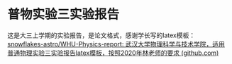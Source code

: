 # 普物实验三实验报告

这是大三上学期的实验报告，是论文格式，感谢学长写的latex模板：[snowflakes-astro/WHU-Physics-report: 武汉大学物理科学与技术学院，适用普通物理实验三实验报告latex模板，按照2020年林老师的要求 (github.com)](https://github.com/snowflakes-astro/WHU-Physics-report)
